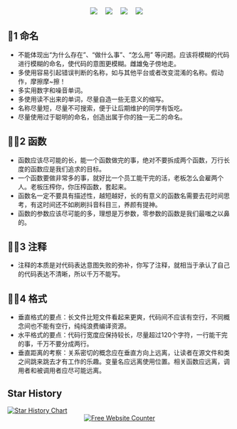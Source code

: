 <div align="center">  
  <div>
    <a href="https://tgmeng.com"><img src="https://img.shields.io/badge/Twitter-个人主页-blue" /></a>&emsp;
    <a href="https://mp.tgmeng.com"><img src="https://img.shields.io/badge/WeChat-微信-07c160" /></a>&emsp;    
    <a href="https://blog.tgmeng.com/"><img src="https://img.shields.io/badge/Website-博客-8c36db" /></a>&emsp;
    <a href="https://space.bilibili.com/395446863/"><img src="https://img.shields.io/badge/Bilibili-B站-ff69b4" /></a>&emsp;
  </div>
</div>


## 🙋1 命名
- 不能体现出“为什么存在”、“做什么事”、“怎么用” 等问题。应该将模糊的代码进行模糊的命名，使代码的意图更模糊。雌雄兔子傍地走。
- 多使用容易引起错误判断的名称，如与其他平台或者改变混淆的名称。假动作，摩擦摩~擦！
- 多实用数字和噪音单词。
- 多使用读不出来的单词，尽量自造一些无意义的缩写。
- 名称尽量短，尽量不可搜索，便于让后期维护的同学有饭吃。
- 尽量使用过于聪明的命名，创造出属于你的独一无二的命名。

## 🧙‍♀️2 函数

- 函数应该尽可能的长，能一个函数做完的事，绝对不要拆成两个函数，万行长度的函数应是我们追求的目标。
- 一个函数要做非常多的事，就好比一个员工能干完的活，老板怎么会雇两个人。老板压榨你，你压榨函数，套起来。
- 函数名一定不要具有描述性，越短越好，长的有意义的函数名需要去花时间思考，有这时间还不如刷刷抖音科目三，养颜有提神。
- 函数的参数应该尽可能的多，理想是万参数，零参数的函数是我们最嗤之以鼻的。

## 🕵️‍♀️3 注释

- 注释的本质是对代码表达意图失败的弥补，你写了注释，就相当于承认了自己的代码表达不清晰，所以千万不能写。

## 💂‍♀️4 格式

- 垂直格式的要点：长文件比短文件看起来更爽，代码间不应该有空行，不同概念间也不能有空行，纯纯浪费编译资源。
- 水平格式的要点：代码行宽度应保持较长，尽量超过120个字符，一行能干完的事，千万不要分成两行。
- 垂直距离的考察：关系密切的概念应在垂直方向上远离，让读者在源文件和类之间跳来跳去才有工作的乐趣。变量名应远离使用位置。相关函数应远离，调用者和被调用者应尽可能远离。

## Star History
<a href="https://star-history.com/#CandyDream6/code-concise&Date">
 <picture>
   <source media="(prefers-color-scheme: dark)" srcset="https://api.star-history.com/svg?repos=CandyDream6/code-concise&type=Date&theme=dark" />
   <source media="(prefers-color-scheme: light)" srcset="https://api.star-history.com/svg?repos=CandyDream6/code-concise&type=Date" />
   <img alt="Star History Chart" src="https://api.star-history.com/svg?repos=CandyDream6/code-concise&type=Date" />
 </picture>
</a>

<div align='center'><a href='https://www.websitecounterfree.com'><img src='https://www.websitecounterfree.com/c.php?d=9&id=64010&s=1' border='0' alt='Free Website Counter'></a><br/><small><a href='https://www.websitecounterfree.com' title="Free Website Counter"></a></small></div>
